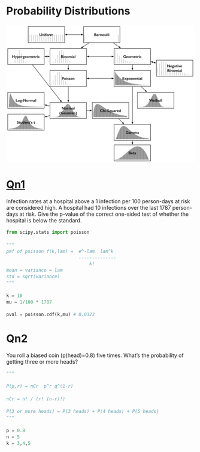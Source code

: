 # Probability Distributions
![](images/distributions.png)

# [Qn1](https://towardsdatascience.com/40-statistics-interview-problems-and-answers-for-data-scientists-6971a02b7eee)
Infection rates at a hospital above a 1 infection per 100 person-days at risk are considered high. A hospital had 10 infections over the last 1787 person-days at risk. Give the p-value of the correct one-sided test of whether the hospital is below the standard.

```python
from scipy.stats import poisson

"""
pmf of poisson f(k,lam) =  e^-lam  lam^k
                           --------------
						       k!
mean = variance = lam
std = sqrt(variance)
"""

k = 10
mu = 1/100 * 1787

pval = poisson.cdf(k,mu) # 0.0323

```

# Qn2
You roll a biased coin (p(head)=0.8) five times. What’s the probability of getting three or more heads?

```python
"""

P(p,r) = nCr  p^r q^(1-r)

nCr = n! / (r! (n-r)!)

P(3 or more heads) = P(3 heads) + P(4 heads) + P(5 heads)
"""

p = 0.8
n = 5
k = 3,4,5


```
